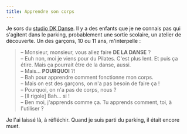 ```yaml
---
title: Apprendre son corps
---
```


Je sors du [studio DK Danse](https://dkdanse.fr/). Il y a des enfants que je ne connais pas qui s'agitent dans le parking, probablement une sortie scolaire, un atelier de découverte. Un des garçons, 10 ou 11 ans, m'interpelle :

> – Monsieur, monsieur, vous allez faire **DE LA DANSE** ?  
> – Euh non, moi je viens pour du Pilates. C'est plus lent. Et puis ça étire. Mais ça pourrait être de la danse, aussi.  
> – Mais… **POURQUOI** ?!  
> – Bah pour apprendre comment fonctionne mon corps.  
> – Mais on est des garçons, on n'a pas besoin de faire ça !  
> – Pourquoi, on n'a pas de corps, nous ?  
> – [Il rigole] Bah… si !  
> – Ben moi, j'apprends comme ça. Tu apprends comment, toi, à l'utiliser ?

Je l'ai laissé là, à réfléchir. Quand je suis parti du parking, il était encore muet.
